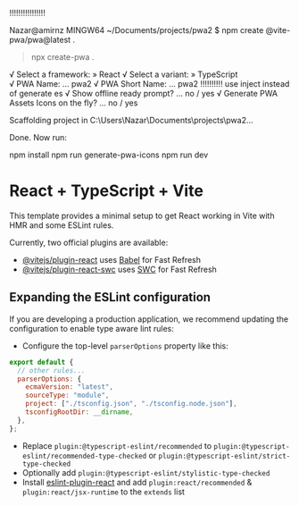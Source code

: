 !!!!!!!!!!!!!!!!

Nazar@amirnz MINGW64 ~/Documents/projects/pwa2
$ npm create @vite-pwa/pwa@latest .

> npx
> create-pwa .

√ Select a framework: » React
√ Select a variant: » TypeScript  
√ PWA Name: ... pwa2
√ PWA Short Name: ... pwa2
!!!!!!!!!! use inject instead of generate
es
√ Show offline ready prompt? ... no / yes
√ Generate PWA Assets Icons on the fly? ... no / yes

Scaffolding project in C:\Users\Nazar\Documents\projects\pwa2...

Done. Now run:

npm install
npm run generate-pwa-icons
npm run dev

# React + TypeScript + Vite

This template provides a minimal setup to get React working in Vite with HMR and some ESLint rules.

Currently, two official plugins are available:

- [@vitejs/plugin-react](https://github.com/vitejs/vite-plugin-react/blob/main/packages/plugin-react/README.md) uses [Babel](https://babeljs.io/) for Fast Refresh
- [@vitejs/plugin-react-swc](https://github.com/vitejs/vite-plugin-react-swc) uses [SWC](https://swc.rs/) for Fast Refresh

## Expanding the ESLint configuration

If you are developing a production application, we recommend updating the configuration to enable type aware lint rules:

- Configure the top-level `parserOptions` property like this:

```js
export default {
  // other rules...
  parserOptions: {
    ecmaVersion: "latest",
    sourceType: "module",
    project: ["./tsconfig.json", "./tsconfig.node.json"],
    tsconfigRootDir: __dirname,
  },
};
```

- Replace `plugin:@typescript-eslint/recommended` to `plugin:@typescript-eslint/recommended-type-checked` or `plugin:@typescript-eslint/strict-type-checked`
- Optionally add `plugin:@typescript-eslint/stylistic-type-checked`
- Install [eslint-plugin-react](https://github.com/jsx-eslint/eslint-plugin-react) and add `plugin:react/recommended` & `plugin:react/jsx-runtime` to the `extends` list

